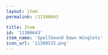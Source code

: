 ```yaml
---
layout: item
permalink: /11300643

title: Item
id: '11300643'
item_name: 'Spellbound Dawn Winglets'
icon_url: '11300515.png'
---
```

